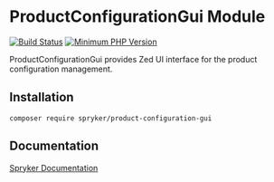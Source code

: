 # ProductConfigurationGui Module
[![Build Status](https://travis-ci.org/spryker/product-configuration-gui.svg)](https://travis-ci.org/spryker/product-configuration-gui)
[![Minimum PHP Version](https://img.shields.io/badge/php-%3E%3D%207.2-8892BF.svg)](https://php.net/)

ProductConfigurationGui provides Zed UI interface for the product configuration management.

## Installation

```
composer require spryker/product-configuration-gui
```

## Documentation

[Spryker Documentation](https://academy.spryker.com/developing_with_spryker/module_guide/modules.html)
